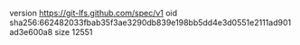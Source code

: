 version https://git-lfs.github.com/spec/v1
oid sha256:662482033fbab35f3ae3290db839e198bb5dd4e3d0551e2111ad901ad3e600a8
size 12551
